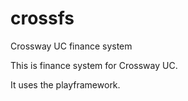 crossfs
=======

Crossway UC finance system

This is finance system for Crossway UC.

It uses the playframework.
